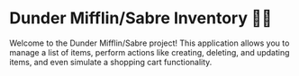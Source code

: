 # Dunder Mifflin/Sabre Inventory 🏢📝

Welcome to the Dunder Mifflin/Sabre project! This application allows you to manage a list of items, perform actions like creating, deleting, and updating items, and even simulate a shopping cart functionality. 